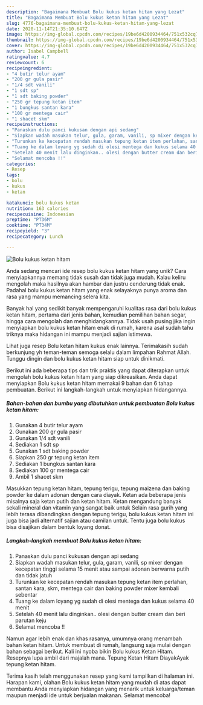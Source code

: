 ```yaml
---
description: "Bagaimana Membuat Bolu kukus ketan hitam yang Lezat"
title: "Bagaimana Membuat Bolu kukus ketan hitam yang Lezat"
slug: 4776-bagaimana-membuat-bolu-kukus-ketan-hitam-yang-lezat
date: 2020-11-14T21:35:10.647Z
image: https://img-global.cpcdn.com/recipes/19be6d4200934464/751x532cq70/bolu-kukus-ketan-hitam-foto-resep-utama.jpg
thumbnail: https://img-global.cpcdn.com/recipes/19be6d4200934464/751x532cq70/bolu-kukus-ketan-hitam-foto-resep-utama.jpg
cover: https://img-global.cpcdn.com/recipes/19be6d4200934464/751x532cq70/bolu-kukus-ketan-hitam-foto-resep-utama.jpg
author: Isabel Campbell
ratingvalue: 4.7
reviewcount: 6
recipeingredient:
- "4 butir telur ayam"
- "200 gr gula pasir"
- "1/4 sdt vanili"
- "1 sdt sp"
- "1 sdt baking powder"
- "250 gr tepung ketan item"
- "1 bungkus santan kara"
- "100 gr mentega cair"
- "1 shacet skm"
recipeinstructions:
- "Panaskan dulu panci kukusan dengan api sedang"
- "Siapkan wadah masukan telur, gula, garam, vanili, sp mixer dengan kecepatan tinggi selama 15 menit atau sampai adonan berwarna putih dan tidak jatuh"
- "Turunkan ke kecepatan rendah masukan tepung ketan item perlahan, santan kara, skm, mentega cair dan baking powder mixer kembali sebentar"
- "Tuang ke dalam loyang yg sudah di olesi mentega dan kukus selama 40 menit"
- "Setelah 40 menit lalu dinginkan.. olesi dengan butter cream dan beri parutan keju"
- "Selamat mencoba !!"
categories:
- Resep
tags:
- bolu
- kukus
- ketan

katakunci: bolu kukus ketan 
nutrition: 163 calories
recipecuisine: Indonesian
preptime: "PT36M"
cooktime: "PT34M"
recipeyield: "3"
recipecategory: Lunch

---
```



![Bolu kukus ketan hitam](https://img-global.cpcdn.com/recipes/19be6d4200934464/751x532cq70/bolu-kukus-ketan-hitam-foto-resep-utama.jpg)

Anda sedang mencari ide resep bolu kukus ketan hitam yang unik? Cara menyiapkannya memang tidak susah dan tidak juga mudah. Kalau keliru mengolah maka hasilnya akan hambar dan justru cenderung tidak enak. Padahal bolu kukus ketan hitam yang enak selayaknya punya aroma dan rasa yang mampu memancing selera kita.

Banyak hal yang sedikit banyak mempengaruhi kualitas rasa dari bolu kukus ketan hitam, pertama dari jenis bahan, kemudian pemilihan bahan segar, hingga cara mengolah dan menghidangkannya. Tidak usah pusing jika ingin menyiapkan bolu kukus ketan hitam enak di rumah, karena asal sudah tahu triknya maka hidangan ini mampu menjadi sajian istimewa.

Lihat juga resep Bolu ketan hitam kukus enak lainnya. Terimakasih sudah berkunjung yh teman-teman semoga selalu dalam limpahan Rahmat Allah. Tunggu dingin dan bolu kukus ketan hitam siap untuk dinikmati.


Berikut ini ada beberapa tips dan trik praktis yang dapat diterapkan untuk mengolah bolu kukus ketan hitam yang siap dikreasikan. Anda dapat menyiapkan Bolu kukus ketan hitam memakai 9 bahan dan 6 tahap pembuatan. Berikut ini langkah-langkah untuk menyiapkan hidangannya.

<!--inarticleads1-->

##### Bahan-bahan dan bumbu yang dibutuhkan untuk pembuatan Bolu kukus ketan hitam:

1. Gunakan 4 butir telur ayam
1. Gunakan 200 gr gula pasir
1. Gunakan 1/4 sdt vanili
1. Sediakan 1 sdt sp
1. Gunakan 1 sdt baking powder
1. Siapkan 250 gr tepung ketan item
1. Sediakan 1 bungkus santan kara
1. Sediakan 100 gr mentega cair
1. Ambil 1 shacet skm


Masukkan tepung ketan hitam, tepung terigu, tepung maizena dan baking powder ke dalam adonan dengan cara diayak. Ketan ada beberapa jenis misalnya saja ketan putih dan ketan hitam. Ketan mengandung banyak sekali mineral dan vitamin yang sangat baik untuk Selain rasa gurih yang lebih terasa dibandingkan dengan tepung terigu, bolu kukus ketan hitam ini juga bisa jadi alternatif sajian atau camilan untuk. Tentu juga bolu kukus bisa disajikan dalam bentuk loyang donat. 

<!--inarticleads2-->

##### Langkah-langkah membuat Bolu kukus ketan hitam:

1. Panaskan dulu panci kukusan dengan api sedang
1. Siapkan wadah masukan telur, gula, garam, vanili, sp mixer dengan kecepatan tinggi selama 15 menit atau sampai adonan berwarna putih dan tidak jatuh
1. Turunkan ke kecepatan rendah masukan tepung ketan item perlahan, santan kara, skm, mentega cair dan baking powder mixer kembali sebentar
1. Tuang ke dalam loyang yg sudah di olesi mentega dan kukus selama 40 menit
1. Setelah 40 menit lalu dinginkan.. olesi dengan butter cream dan beri parutan keju
1. Selamat mencoba !!


Namun agar lebih enak dan khas rasanya, umumnya orang menambah bahan ketan hitam. Untuk membuat di rumah, langsung saja mulai dengan bahan sebagai berikut. Kali ini nyoba bikin Bolu kukus Ketan Hitam. Resepnya lupa ambil dari majalah mana. Tepung Ketan Hitam DiayakAyak tepung ketan hitam. 

Terima kasih telah menggunakan resep yang kami tampilkan di halaman ini. Harapan kami, olahan Bolu kukus ketan hitam yang mudah di atas dapat membantu Anda menyiapkan hidangan yang menarik untuk keluarga/teman maupun menjadi ide untuk berjualan makanan. Selamat mencoba!
